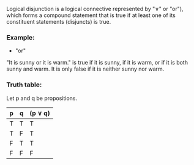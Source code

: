 Logical disjunction is a logical connective represented by "$\vee$" or "or"), which forms a compound statement that is true if at least one of its constituent statements (disjuncts) is true.
### Example:

- "or"

"It is sunny or it is warm."  is true if it is sunny, if it is warm, or if it is both sunny and warm. It is only false if it is neither sunny nor warm. 

### Truth table:

Let p and q be propositions.

| p   | q   | (p $\vee$ q) |
| --- | --- | ------------ |
| T   | T   | T            |
| T   | F   | T            |
| F   | T   | T            |
| F   | F   | F            |
